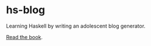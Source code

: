 # hs-blog

Learning Haskell by writing an adolescent blog generator.

[Read the book](https://lhbg-book.link).
